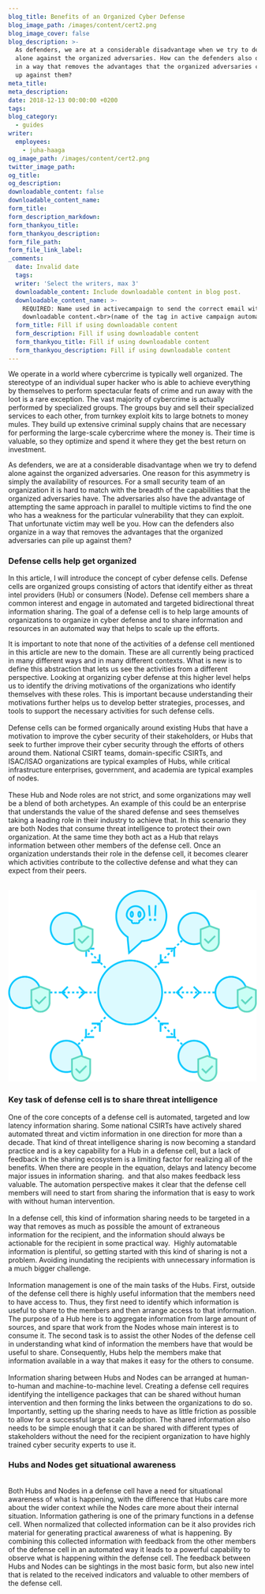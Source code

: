 ```yaml
---
blog_title: Benefits of an Organized Cyber Defense
blog_image_path: /images/content/cert2.png
blog_image_cover: false
blog_description: >-
  As defenders, we are at a considerable disadvantage when we try to defend
  alone against the organized adversaries. How can the defenders also organize
  in a way that removes the advantages that the organized adversaries can pile
  up against them?
meta_title:
meta_description:
date: 2018-12-13 00:00:00 +0200
tags:
blog_category:
  - guides
writer:
  employees:
    - juha-haaga
og_image_path: /images/content/cert2.png
twitter_image_path:
og_title:
og_description:
downloadable_content: false
downloadable_content_name:
form_title:
form_description_markdown:
form_thankyou_title:
form_thankyou_description:
form_file_path:
form_file_link_label:
_comments:
  date: Invalid date
  tags:
  writer: 'Select the writers, max 3'
  downloadable_content: Include downloadable content in blog post.
  downloadable_content_name: >-
    REQUIRED: Name used in activecampaign to send the correct email with
    downloadable content.<br>(name of the tag in active campaign automation)
  form_title: Fill if using downloadable content
  form_description: Fill if using downloadable content
  form_thankyou_title: Fill if using downloadable content
  form_thankyou_description: Fill if using downloadable content
---
```


We operate in a world where cybercrime is typically well organized. The stereotype of an individual super hacker who is able to achieve everything by themselves to perform spectacular feats of crime and run away with the loot is a rare exception. The vast majority of cybercrime is actually performed by specialized groups. The groups buy and sell their specialized services to each other, from turnkey exploit kits to large botnets to money mules. They build up extensive criminal supply chains that are necessary for performing the large-scale cybercrime where the money is. Their time is valuable, so they optimize and spend it where they get the best return on investment.

As defenders, we are at a considerable disadvantage when we try to defend alone against the organized adversaries. One reason for this asymmetry is simply the availability of resources. For a small security team of an organization it is hard to match with the breadth of the capabilities that the organized adversaries have. The adversaries also have the advantage of attempting the same approach in parallel to multiple victims to find the one who has a weakness for the particular vulnerability that they can exploit. That unfortunate victim may well be you. How can the defenders also organize in a way that removes the advantages that the organized adversaries can pile up against them?

### Defense cells help get organized

In this article, I will introduce the concept of cyber defense cells. Defense cells are organized groups consisting of actors that identify either as threat intel providers (Hub) or consumers (Node). Defense cell members share a common interest and engage in automated and targeted bidirectional threat information sharing. The goal of a defense cell is to help large amounts of organizations to organize in cyber defense and to share information and resources in an automated way that helps to scale up the efforts.

It is important to note that none of the activities of a defense cell mentioned in this article are new to the domain. These are all currently being practiced in many different ways and in many different contexts. What is new is to define this abstraction that lets us see the activities from a different perspective. Looking at organizing cyber defense at this higher level helps us to identify the driving motivations of the organizations who identify themselves with these roles. This is important because understanding their motivations further helps us to develop better strategies, processes, and tools to support the necessary activities for such defense cells.<br><br>Defense cells can be formed organically around existing Hubs that have a motivation to improve the cyber security of their stakeholders, or Hubs that seek to further improve their cyber security through the efforts of others around them. National CSIRT teams, domain-specific CSIRTs, and ISAC/ISAO organizations are typical examples of Hubs, while critical infrastructure enterprises, government, and academia are typical examples of nodes.<br><br>These Hub and Node roles are not strict, and some organizations may well be a blend of both archetypes. An example of this could be an enterprise that understands the value of the shared defense and sees themselves taking a leading role in their industry to achieve that. In this scenario they are both Nodes that consume threat intelligence to protect their own organization. At the same time they both act as a Hub that relays information between other members of the defense cell. Once an organization understands their role in the defense cell, it becomes clearer which activities contribute to the collective defense and what they can expect from their peers.<br> 

![](/images/content/cert2.png)

### Key task of defense cell is to share threat intelligence

One of the core concepts of a defense cell is automated, targeted and low latency information sharing. Some national CSIRTs have actively shared automated threat and victim information in one direction for more than a decade. That kind of threat intelligence sharing is now becoming a standard practice and is a key capability for a Hub in a defense cell, but a lack of feedback in the sharing ecosystem is a limiting factor for realizing all of the benefits. When there are people in the equation, delays and latency become major issues in information sharing.  and that also makes feedback less valuable. The automation perspective makes it clear that the defense cell members will need to start from sharing the information that is easy to work with without human intervention.<br><br>In a defense cell, this kind of information sharing needs to be targeted in a way that removes as much as possible the amount of extraneous information for the recipient, and the information should always be actionable for the recipient in some practical way.  Highly automatable information is plentiful, so getting started with this kind of sharing is not a problem. Avoiding inundating the recipients with unnecessary information is a much bigger challenge.<br><br>Information management is one of the main tasks of the Hubs. First, outside of the defense cell there is highly useful information that the members need to have access to. Thus, they first need to identify which information is useful to share to the members and then arrange access to that information. The purpose of a Hub here is to aggregate information from large amount of sources, and spare that work from the Nodes whose main interest is to consume it. The second task is to assist the other Nodes of the defense cell in understanding what kind of information the members have that would be useful to share. Consequently, Hubs help the members make that information available in a way that makes it easy for the others to consume.<br><br>Information sharing between Hubs and Nodes can be arranged at human-to-human and machine-to-machine level. Creating a defense cell requires identifying the intelligence packages that can be shared without human intervention and then forming the links between the organizations to do so. Importantly, setting up the sharing needs to have as little friction as possible to allow for a successful large scale adoption. The shared information also needs to be simple enough that it can be shared with different types of stakeholders without the need for the recipient organization to have highly trained cyber security experts to use it.

### Hubs and Nodes get situational awareness

<br>Both Hubs and Nodes in a defense cell have a need for situational awareness of what is happening, with the difference that Hubs care more about the wider context while the Nodes care more about their internal situation. Information gathering is one of the primary functions in a defense cell. When normalized that collected information can be it also provides rich material for generating practical awareness of what is happening. By combining this collected information with feedback from the other members of the defense cell in an automated way it leads to a powerful capability to observe what is happening within the defense cell. The feedback between Hubs and Nodes can be sightings in the most basic form, but also new intel that is related to the received indicators and valuable to other members of the defense cell.